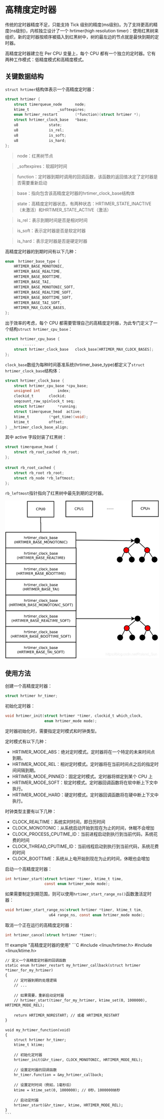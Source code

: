 # 高精度定时器

传统的定时器精度不足，只能支持 Tick 级别的精度(ms级别)。为了支持更高的精度(ns级别)，内核独立设计了一个 hrtimer(high resolution timer)：使用红黑树来组织，新的定时器按顺序被插入到红黑树中，树的最左边的节点就是最快到期的定时器。

高精度定时器建立在 Per CPU 变量上，每个 CPU 都有一个独立的定时器。它有两种工作模式：低精度模式和高精度模式。

## 关键数据结构

`struct hrtimer`结构体表示一个高精度定时器：

```C
struct hrtimer {
	struct timerqueue_node		node;
	ktime_t				_softexpires;
	enum hrtimer_restart		(*function)(struct hrtimer *);
	struct hrtimer_clock_base	*base;
	u8				state;
	u8				is_rel;
	u8				is_soft;
	u8				is_hard;
};
```

> node：红黑树节点

> _softexpires：软超时时间

> function：定时器到期时调用的回调函数，该函数的返回值决定了定时器是否需要重新启动

> base：指向包含该高精度定时器的hrtimer_clock_base结构体

> state：高精度定时器状态，有两种状态：HRTIMER_STATE_INACTIVE（未激活）和HRTIMER_STATE_ACTIVE（激活）

> is_rel：表示到期时间是否是相对时间

> is_soft：表示定时器是否是软定时器

> is_hard：表示定时器是否是硬定时器


高精度定时器的到期时间有以下几种：

```C
enum  hrtimer_base_type {
	HRTIMER_BASE_MONOTONIC,
	HRTIMER_BASE_REALTIME,
	HRTIMER_BASE_BOOTTIME,
	HRTIMER_BASE_TAI,
	HRTIMER_BASE_MONOTONIC_SOFT,
	HRTIMER_BASE_REALTIME_SOFT,
	HRTIMER_BASE_BOOTTIME_SOFT,
	HRTIMER_BASE_TAI_SOFT,
	HRTIMER_MAX_CLOCK_BASES,
};
```

出于效率的考虑，每个 CPU 都需要管理自己的高精度定时器，为此专门定义了一个结构`struct hrtimer_cpu_base`：

```C
struct hrtimer_cpu_base {
		......
	struct hrtimer_clock_base   clock_base[HRTIMER_MAX_CLOCK_BASES];
};
```

`clock_base`数组为每种时间基准系统(hrtimer_base_type)都定义了`struct hrtimer_clock_base`结构体：


```C
struct hrtimer_clock_base {
	struct hrtimer_cpu_base	*cpu_base;
	unsigned int		index;
	clockid_t		clockid;
	seqcount_raw_spinlock_t	seq;
	struct hrtimer		*running;
	struct timerqueue_head	active;
	ktime_t			(*get_time)(void);
	ktime_t			offset;
} __hrtimer_clock_base_align;
```

其中 active 字段封装了红黑树：

```C
struct timerqueue_head {
	struct rb_root_cached rb_root;
};

struct rb_root_cached {
	struct rb_root rb_root;
	struct rb_node *rb_leftmost;
};
```

`rb_leftmost`指针指向了红黑树中最先到期的定时器。

![hrtimer](../../images/kernel/hrtimer.png)

## 使用方法

创建一个高精度定时器：

```C
struct hrtimer hr_timer;
```

初始化定时器：

```C
void hrtimer_init(struct hrtimer *timer, clockid_t which_clock, 
                  enum hrtimer_mode mode);
```

定时器初始化时，需要指定定时模式和时钟类型。

定时模式有以下几种：

- HRTIMER_MODE_ABS：绝对定时模式。定时器将在一个特定的未来时间点到期。
- HRTIMER_MODE_REL：相对定时模式。定时器将在当前时间点之后的指定时间间隔到期。
- HRTIMER_MODE_PINNED：固定定时模式。定时器将绑定到某个 CPU 上
- HRTIMER_MODE_SOFT：软定时模式。定时器回调函数将在软中断上下文中执行。
- HRTIMER_MODE_HARD：硬定时模式。定时器回调函数将在硬中断上下文中执行。

时钟类型主要有以下几种：

- CLOCK_REALTIME：系统实时时间，即日历时间
- CLOCK_MONOTONIC：从系统启动开始到现在为止的时间，休眠不会增加
- CLOCK_PROCESS_CPUTIME_ID：当前进程启动到执行到当前代码，系统花费的时间
- CLOCK_THREAD_CPUTIME_ID：当前线程启动到执行到当前代码，系统花费的时间
- CLOCK_BOOTTIME：系统从上电开始到现在为止的时间，休眠也会增加

启动一个高精度定时器：
```C
int hrtimer_start(struct hrtimer *timer, ktime_t time,
                  const enum hrtimer_mode mode);
```

如果需要制定到期范围，则可以使用`hrtimer_start_range_ns()`函数激活定时器：

```C
void hrtimer_start_range_ns(struct hrtimer *timer, ktime_t tim,
				    u64 range_ns, const enum hrtimer_mode mode);
```

取消一个正在运行的高精度定时器：
```C
int hrtimer_cancel(struct hrtimer *timer);
```

!!! example "高精度定时器的使用"
    ```C
    #include <linux/hrtimer.h>
    #include <linux/ktime.h>

    // 定义一个高精度定时器的回调函数
    static enum hrtimer_restart my_hrtimer_callback(struct hrtimer *timer_for_my_hrtimer)
    {
        // 定时器到期的处理逻辑
        // ...

        // 如果需要，重新启动定时器
        // hrtimer_start(timer_for_my_hrtimer, ktime_set(0, 1000000), HRTIMER_MODE_REL);

        return HRTIMER_NORESTART; // 或者 HRTIMER_RESTART
    }

    void my_hrtimer_function(void)
    {
        struct hrtimer hr_timer;
        ktime_t ktime;

        // 初始化定时器
        hrtimer_init(&hr_timer, CLOCK_MONOTONIC, HRTIMER_MODE_REL);

        // 设置定时器的回调函数
        hr_timer.function = &my_hrtimer_callback;

        // 设置定时时间（例如，1毫秒后）
        ktime = ktime_set(0, 1000000); // 0秒，1000000纳秒

        // 启动定时器
        hrtimer_start(&hr_timer, ktime, HRTIMER_MODE_REL);
    }
    ```



